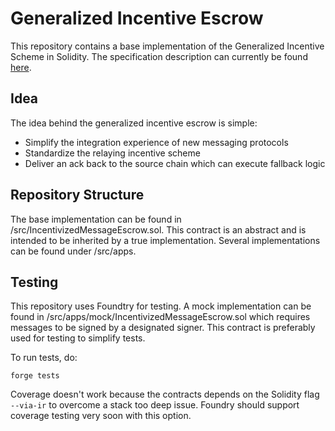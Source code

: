 # Generalized Incentive Escrow

This repository contains a base implementation of the Generalized Incentive Scheme in Solidity. The specification description can currently be found [here](https://catalabs.notion.site/Generalised-Relayer-Incentive-Scheme-cfaa1ccd2bf94d82b1c54b9f483baf05?pvs=4).

## Idea

The idea behind the generalized incentive escrow is simple:
- Simplify the integration experience of new messaging protocols
- Standardize the relaying incentive scheme
- Deliver an ack back to the source chain which can execute fallback logic



## Repository Structure

The base implementation can be found in /src/IncentivizedMessageEscrow.sol. This contract is an abstract and is intended to be inherited by a true implementation. Several implementations can be found under /src/apps.  

## Testing

This repository uses Foundtry for testing. A mock implementation can be found in /src/apps/mock/IncentivizedMessageEscrow.sol which requires messages to be signed by a designated signer. This contract is preferably used for testing to simplify tests.

To run tests, do:
```
forge tests
```

Coverage doesn't work because the contracts depends on the Solidity flag `--via-ir` to overcome a stack too deep issue. Foundry should support coverage testing very soon with this option.